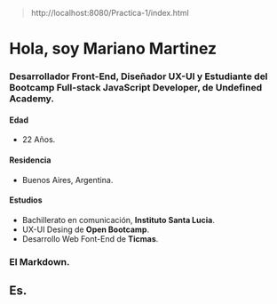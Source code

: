 > http://localhost:8080/Practica-1/index.html
# Hola, soy Mariano Martinez

### Desarrollador **Front-End**, Diseñador **UX-UI** y Estudiante del Bootcamp **Full-stack JavaScript Developer**, de **Undefined Academy**.

#### Edad 
* 22 Años.

#### Residencia
* Buenos Aires, Argentina.

#### Estudios 
* Bachillerato en comunicación, **Instituto Santa Lucia**.
* UX-UI Desing de **Open Bootcamp**.
* Desarrollo Web Font-End de **Ticmas**.

### El Markdown.
## Es.